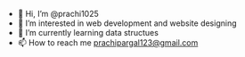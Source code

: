 - 👋 Hi, I’m @prachi1025
- 👀 I’m interested in web development and website designing
- 🌱 I’m currently learning data structues
- 📫 How to reach me prachipargal123@gmail.com

<!---
prachi1025/prachi1025 is a ✨ special ✨ repository because its `README.md` (this file) appears on your GitHub profile.
You can click the Preview link to take a look at your changes.
--->
